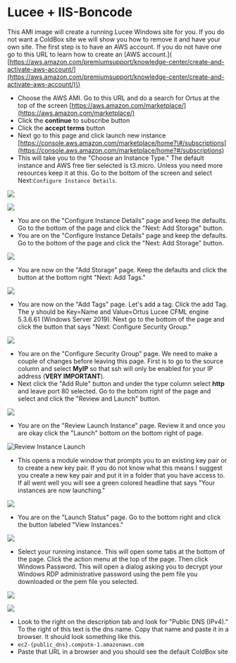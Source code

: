 # Lucee + IIS-Boncode



This AMI image will create a running Lucee Windows site for you. If you do not want a ColdBox site we will show you how to remove it and have your own site. The first step is to have an AWS account. If you do not have one go to this URL to learn how to create an \[AWS account.\]\( [https://aws.amazon.com/premiumsupport/knowledge-center/create-and-activate-aws-account/](https://aws.amazon.com/premiumsupport/knowledge-center/create-and-activate-aws-account/)\)

* Choose the AWS AMI. Go to this URL and do a search for Ortus at the top of the screen [https://aws.amazon.com/marketplace/](https://aws.amazon.com/marketplace/)
* Click the **continue** to subscribe button
* Click the **accept terms** button
* Next go to this page and click launch new instance [https://console.aws.amazon.com/marketplace/home?\#/subscriptions](https://console.aws.amazon.com/marketplace/home?#/subscriptions)
* This will take you to the "Choose an Instance Type." The default instance and AWS free tier selected is t3.micro. Unless you need more resources keep it at this. Go to the bottom of the screen and select Next:`Configure Instance Details`. 

![](../../../.gitbook/assets/instance-type.png)

![](../../../.gitbook/assets/instance-type.png)

* You are on the "Configure Instance Details" page and keep the defaults. Go to the bottom of the page and click the "Next: Add Storage" button. 
* You are on the "Configure Instance Details" page and keep the defaults. Go to the bottom of the page and click the "Next: Add Storage" button. 

![](../../../.gitbook/assets/instanceconfiguredetails.png)

* You are now on the "Add Storage" page. Keep the defaults and click the button at the bottom right "Next: Add Tags."

![](../../../.gitbook/assets/addstorage.png)

* You are now on the "Add Tags" page. Let's add a tag. Click the add Tag. The y should be Key=Name and Value=Ortus Lucee CFML engine 5.3.6.61 \(Windows Server 2019\). Next go to the bottom of the page and click the button that says "Next: Configure Security Group."

![](../../../.gitbook/assets/addtags.png)

* You are on the "Configure Security Group" page. We need to make a couple of changes before leaving this page. First is to go to the source column and select **MyIP** so that ssh will only be enabled for your IP address \(**VERY IMPORTANT**\).
* Next click the "Add Rule" button and under the type column select **http** and leave port 80 selected. Go to the bottom right of the page and select and click the "Review and Launch" button.

![](../../../.gitbook/assets/security-group.png)

* You are on the "Review Launch Instance" page. Review it and once you are okay click the "Launch" bottom on the bottom right of page.

![Review Instance Launch](../../../.gitbook/assets/reviewlaunch.png)

* This opens a module window that prompts you to an existing key pair or to create a new key pair. If you do not know what this means I suggest you create a new key pair and put it in a folder that you have access to. If all went well you will see a green colored headline that says "Your instances are now launching."  

![](../../../.gitbook/assets/key-pair.png)

* You are on the "Launch Status" page. Go to the bottom right and click the button labeled "View Instances." 

![](../../../.gitbook/assets/launchstatus.png)

* Select your running instance. This will open some tabs at the bottom of the page. Click the action menu at the top of the page. Then click Windows Password. This will open a dialog asking you to decrypt your Windows RDP administrative password using the pem file you downloaded or the pem file you selected.

![](../../../.gitbook/assets/getwinpassword.png)

![](../../../.gitbook/assets/password.png)

* Look to the right on the description tab and look for "Public DNS \(IPv4\)." To the right of this text is the dns name. Copy that name and paste it in a browser. It should look something like this.
* `ec2-{public_dns}.compute-1.amazonaws.com`
* Paste that URL in a browser and you should see the default ColdBox site

